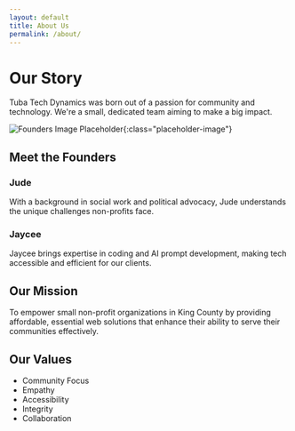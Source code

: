 ```yaml
---
layout: default
title: About Us
permalink: /about/
---
```


# Our Story

Tuba Tech Dynamics was born out of a passion for community and technology. We're a small, dedicated team aiming to make a big impact.

![Founders Image Placeholder](#){:class="placeholder-image"}
<!-- AI Image Generation Instructions:
     Create an illustration of the two founders, Jude and Jaycee, collaborating in a modern workspace, incorporating subtle cat motifs and using the specified color palette.
-->

## Meet the Founders

### Jude

With a background in social work and political advocacy, Jude understands the unique challenges non-profits face.

### Jaycee

Jaycee brings expertise in coding and AI prompt development, making tech accessible and efficient for our clients.

## Our Mission

To empower small non-profit organizations in King County by providing affordable, essential web solutions that enhance their ability to serve their communities effectively.

## Our Values

- Community Focus
- Empathy
- Accessibility
- Integrity
- Collaboration
